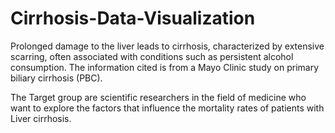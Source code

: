 # Cirrhosis-Data-Visualization
Prolonged damage to the liver leads to cirrhosis, characterized by extensive scarring, often associated with conditions such as persistent alcohol consumption. The information cited is from a Mayo Clinic study on primary biliary cirrhosis (PBC). 

The Target group are scientific researchers in the field of medicine who want to explore the factors that influence the mortality rates of patients with Liver cirrhosis.
